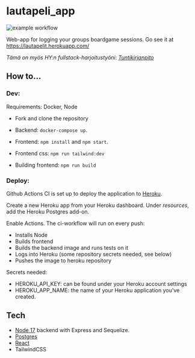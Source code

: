 # lautapeli_app

![example workflow](https://github.com/Veikkosuhonen/lautapeli_app/actions/workflows/main.yml/badge.svg)

Web-app for logging your groups boardgame sessions. Go see it at https://lautapelit.herokuapp.com/

_Tämä on myös HY:n fullstack-harjoitustyöni_:  [_Tuntikirjanpito_](https://github.com/Veikkosuhonen/lautapeli_app/blob/master/tuntikirjanpito.md)


## How to...

### Dev:

Requirements: Docker, Node

- Fork and clone the repository
- Backend: `docker-compose up`.
- Frontend: `npm install` and `npm start`.
- Frontend css: `npm run tailwind:dev`

- Building frontend: `npm run build`


### Deploy:

Github Actions CI is set up to deploy the application to [Heroku](https://heroku.com).

Create a new Heroku app from your Heroku dashboard. Under _resources_, add the Heroku Postgres add-on.

Enable Actions. The ci-workflow will run on every push:
- Installs Node
- Builds frontend
- Builds the backend image and runs tests on it
- Logs into Heroku (some repository secrets needed, see below)
- Pushes the image to heroku repository

Secrets needed: 
- HEROKU_API_KEY: can be found under your Heroku account settings
- HEROKU_APP_NAME: the name of your Heroku application you've created.

## Tech

- [Node 17](https://hub.docker.com/_/node) backend with Express and Sequelize.
- [Postgres](https://hub.docker.com/_/postgres)
- [React](https://reactjs.org/)
- TailwindCSS
